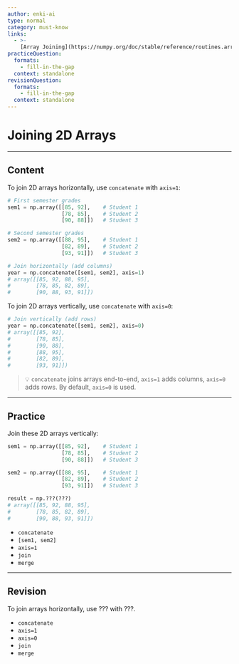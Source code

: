 ```yaml
---
author: enki-ai
type: normal
category: must-know
links:
  - >-
    [Array Joining](https://numpy.org/doc/stable/reference/routines.array-manipulation.html){website}
practiceQuestion:
  formats:
    - fill-in-the-gap
  context: standalone
revisionQuestion:
  formats:
    - fill-in-the-gap
  context: standalone
---
```


# Joining 2D Arrays

---

## Content

To join 2D arrays horizontally, use `concatenate` with `axis=1`:

```python
# First semester grades
sem1 = np.array([[85, 92],    # Student 1
                 [78, 85],    # Student 2
                 [90, 88]])   # Student 3

# Second semester grades
sem2 = np.array([[88, 95],    # Student 1
                 [82, 89],    # Student 2
                 [93, 91]])   # Student 3

# Join horizontally (add columns)
year = np.concatenate([sem1, sem2], axis=1)
# array([[85, 92, 88, 95],
#        [78, 85, 82, 89],
#        [90, 88, 93, 91]])
```

To join 2D arrays vertically, use `concatenate` with `axis=0`:

```python
# Join vertically (add rows)
year = np.concatenate([sem1, sem2], axis=0)
# array([[85, 92],
#        [78, 85],
#        [90, 88],
#        [88, 95],
#        [82, 89],
#        [93, 91]])
```

> 💡 `concatenate` joins arrays end-to-end, `axis=1` adds columns, `axis=0` adds
> rows. By default, `axis=0` is used.

---

## Practice

Join these 2D arrays vertically:

```python
sem1 = np.array([[85, 92],    # Student 1
                 [78, 85],    # Student 2
                 [90, 88]])   # Student 3

sem2 = np.array([[88, 95],    # Student 1
                 [82, 89],    # Student 2
                 [93, 91]])   # Student 3

result = np.???(???)
# array([[85, 92, 88, 95],
#        [78, 85, 82, 89],
#        [90, 88, 93, 91]])
```

- `concatenate`
- `[sem1, sem2]`
- `axis=1`
- `join`
- `merge`

---

## Revision

To join arrays horizontally, use ??? with ???.

- `concatenate`
- `axis=1`
- `axis=0`
- `join`
- `merge`
